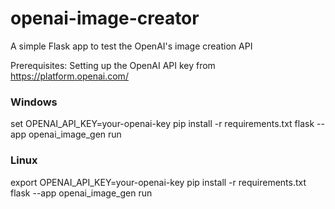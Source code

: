 # openai-image-creator
A simple Flask app to test the OpenAI's image creation API

Prerequisites: Setting up the OpenAI API key from https://platform.openai.com/


### Windows
set OPENAI_API_KEY=your-openai-key
pip install -r requirements.txt
flask --app openai_image_gen run


### Linux
export OPENAI_API_KEY=your-openai-key
pip install -r requirements.txt
flask --app openai_image_gen run

